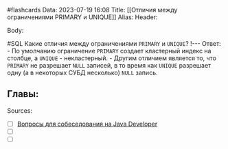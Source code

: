 #flashcards
Data: 2023-07-19 16:08
Title: [[Отличия между ограничениями PRIMARY и UNIQUE]]
Alias:
Header:




Body:



#SQL 
Какие отличия между ограничениями `PRIMARY` и `UNIQUE`?
!---
Ответ:
	- По умолчанию ограничение `PRIMARY` создает кластерный индекс на столбце, а `UNIQUE` - некластерный. 
	- Другим отличием является то, что `PRIMARY` не разрешает `NULL` записей, в то время как `UNIQUE` разрешает одну (а в некоторых СУБД несколько) `NULL` запись.
<!--SR:!2023-11-01,6,310-->




Главы:
-


Sources:
- [ ] [Вопросы для собеседования на Java Developer](https://github.com/enhorse/java-interview/blob/master/README.md#%D0%9E%D0%9E%D0%9F)
- [ ] []()
- [ ] []()
